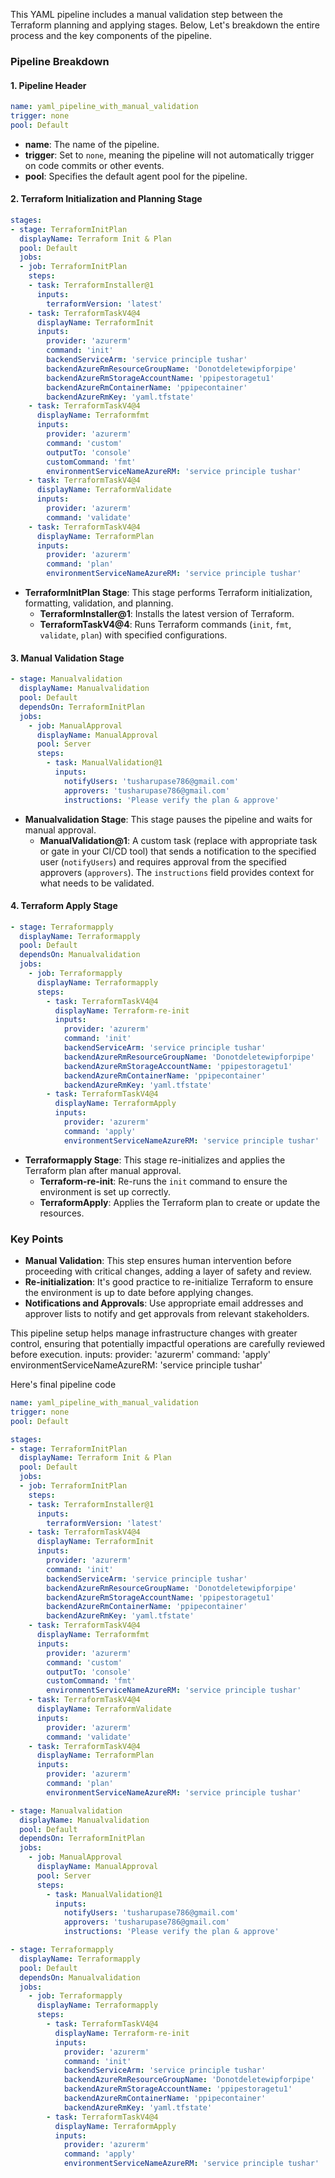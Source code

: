 This YAML pipeline includes a manual validation step between the Terraform planning and applying stages. Below, Let's breakdown the entire process and the key components of the pipeline.

### Pipeline Breakdown

#### 1. Pipeline Header

```yaml
name: yaml_pipeline_with_manual_validation
trigger: none
pool: Default
```

- **name**: The name of the pipeline.
- **trigger**: Set to `none`, meaning the pipeline will not automatically trigger on code commits or other events.
- **pool**: Specifies the default agent pool for the pipeline.

#### 2. Terraform Initialization and Planning Stage

```yaml
stages:
- stage: TerraformInitPlan
  displayName: Terraform Init & Plan
  pool: Default
  jobs:
  - job: TerraformInitPlan
    steps:
    - task: TerraformInstaller@1
      inputs:
        terraformVersion: 'latest'
    - task: TerraformTaskV4@4
      displayName: TerraformInit
      inputs:
        provider: 'azurerm'
        command: 'init'
        backendServiceArm: 'service principle tushar'
        backendAzureRmResourceGroupName: 'Donotdeletewipforpipe'
        backendAzureRmStorageAccountName: 'ppipestoragetu1'
        backendAzureRmContainerName: 'ppipecontainer'
        backendAzureRmKey: 'yaml.tfstate'
    - task: TerraformTaskV4@4
      displayName: Terraformfmt
      inputs:
        provider: 'azurerm'
        command: 'custom'
        outputTo: 'console'
        customCommand: 'fmt'
        environmentServiceNameAzureRM: 'service principle tushar'
    - task: TerraformTaskV4@4
      displayName: TerraformValidate
      inputs:
        provider: 'azurerm'
        command: 'validate'
    - task: TerraformTaskV4@4
      displayName: TerraformPlan
      inputs:
        provider: 'azurerm'
        command: 'plan'
        environmentServiceNameAzureRM: 'service principle tushar'
```

- **TerraformInitPlan Stage**: This stage performs Terraform initialization, formatting, validation, and planning.
  - **TerraformInstaller@1**: Installs the latest version of Terraform.
  - **TerraformTaskV4@4**: Runs Terraform commands (`init`, `fmt`, `validate`, `plan`) with specified configurations.

#### 3. Manual Validation Stage

```yaml
- stage: Manualvalidation
  displayName: Manualvalidation
  pool: Default
  dependsOn: TerraformInitPlan
  jobs:
    - job: ManualApproval
      displayName: ManualApproval
      pool: Server
      steps:
        - task: ManualValidation@1
          inputs:
            notifyUsers: 'tusharupase786@gmail.com'
            approvers: 'tusharupase786@gmail.com'
            instructions: 'Please verify the plan & approve'
```

- **Manualvalidation Stage**: This stage pauses the pipeline and waits for manual approval.
  - **ManualValidation@1**: A custom task (replace with appropriate task or gate in your CI/CD tool) that sends a notification to the specified user (`notifyUsers`) and requires approval from the specified approvers (`approvers`). The `instructions` field provides context for what needs to be validated.

#### 4. Terraform Apply Stage

```yaml
- stage: Terraformapply
  displayName: Terraformapply
  pool: Default
  dependsOn: Manualvalidation
  jobs:
    - job: Terraformapply
      displayName: Terraformapply
      steps:
        - task: TerraformTaskV4@4
          displayName: Terraform-re-init
          inputs:
            provider: 'azurerm'
            command: 'init'
            backendServiceArm: 'service principle tushar'
            backendAzureRmResourceGroupName: 'Donotdeletewipforpipe'
            backendAzureRmStorageAccountName: 'ppipestoragetu1'
            backendAzureRmContainerName: 'ppipecontainer'
            backendAzureRmKey: 'yaml.tfstate'
        - task: TerraformTaskV4@4
          displayName: TerraformApply
          inputs:
            provider: 'azurerm'
            command: 'apply'
            environmentServiceNameAzureRM: 'service principle tushar'
```

- **Terraformapply Stage**: This stage re-initializes and applies the Terraform plan after manual approval.
  - **Terraform-re-init**: Re-runs the `init` command to ensure the environment is set up correctly.
  - **TerraformApply**: Applies the Terraform plan to create or update the resources.

### Key Points

- **Manual Validation**: This step ensures human intervention before proceeding with critical changes, adding a layer of safety and review.
- **Re-initialization**: It's good practice to re-initialize Terraform to ensure the environment is up to date before applying changes.
- **Notifications and Approvals**: Use appropriate email addresses and approver lists to notify and get approvals from relevant stakeholders.

This pipeline setup helps manage infrastructure changes with greater control, ensuring that potentially impactful operations are carefully reviewed before execution.
          inputs:
            provider: 'azurerm'
            command: 'apply'
            environmentServiceNameAzureRM: 'service principle tushar'

Here's final pipeline code

```yml
name: yaml_pipeline_with_manual_validation
trigger: none
pool: Default

stages:
- stage: TerraformInitPlan
  displayName: Terraform Init & Plan
  pool: Default
  jobs:
  - job: TerraformInitPlan
    steps:
    - task: TerraformInstaller@1
      inputs:
        terraformVersion: 'latest'
    - task: TerraformTaskV4@4
      displayName: TerraformInit
      inputs:
        provider: 'azurerm'
        command: 'init'
        backendServiceArm: 'service principle tushar'
        backendAzureRmResourceGroupName: 'Donotdeletewipforpipe'
        backendAzureRmStorageAccountName: 'ppipestoragetu1'
        backendAzureRmContainerName: 'ppipecontainer'
        backendAzureRmKey: 'yaml.tfstate'
    - task: TerraformTaskV4@4
      displayName: Terraformfmt
      inputs:
        provider: 'azurerm'
        command: 'custom'
        outputTo: 'console'
        customCommand: 'fmt'
        environmentServiceNameAzureRM: 'service principle tushar'
    - task: TerraformTaskV4@4
      displayName: TerraformValidate
      inputs:
        provider: 'azurerm'
        command: 'validate'
    - task: TerraformTaskV4@4
      displayName: TerraformPlan
      inputs:
        provider: 'azurerm'
        command: 'plan'
        environmentServiceNameAzureRM: 'service principle tushar'

- stage: Manualvalidation
  displayName: Manualvalidation
  pool: Default
  dependsOn: TerraformInitPlan
  jobs:
    - job: ManualApproval
      displayName: ManualApproval
      pool: Server
      steps:
        - task: ManualValidation@1
          inputs:
            notifyUsers: 'tusharupase786@gmail.com'
            approvers: 'tusharupase786@gmail.com'
            instructions: 'Please verify the plan & approve'

- stage: Terraformapply
  displayName: Terraformapply
  pool: Default
  dependsOn: Manualvalidation
  jobs:
    - job: Terraformapply
      displayName: Terraformapply
      steps:
        - task: TerraformTaskV4@4
          displayName: Terraform-re-init
          inputs:
            provider: 'azurerm'
            command: 'init'
            backendServiceArm: 'service principle tushar'
            backendAzureRmResourceGroupName: 'Donotdeletewipforpipe'
            backendAzureRmStorageAccountName: 'ppipestoragetu1'
            backendAzureRmContainerName: 'ppipecontainer'
            backendAzureRmKey: 'yaml.tfstate'
        - task: TerraformTaskV4@4
          displayName: TerraformApply
          inputs:
            provider: 'azurerm'
            command: 'apply'
            environmentServiceNameAzureRM: 'service principle tushar'

